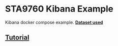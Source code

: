 # STA9760 Kibana Example

Kibana docker compose example. **[Dataset used](https://feeds.citibikenyc.com/stations/stations.jso)**

## [Tutorial](https://www.youtube.com/watch?v=9Mkf6kHroG8&feature=youtu.be)

